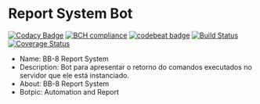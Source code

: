 # Report System Bot

[![Codacy Badge](https://api.codacy.com/project/badge/Grade/fd615a5c376c4271a8443d9c2fe52762)](https://app.codacy.com/app/afonsoaugustoventura/report_system_bot?utm_source=github.com&utm_medium=referral&utm_content=afonsoaugusto/report_system_bot&utm_campaign=Badge_Grade_Dashboard)
[![BCH compliance](https://bettercodehub.com/edge/badge/afonsoaugusto/report_system_bot?branch=master)](https://bettercodehub.com/)
[![codebeat badge](https://codebeat.co/badges/e7be72b2-8eaf-4427-be95-9250af42d7b3)](https://codebeat.co/projects/github-com-afonsoaugusto-report_system_bot-master)
[![Build Status](https://travis-ci.com/afonsoaugusto/report_system_bot.svg?branch=master)](https://travis-ci.com/afonsoaugusto/report_system_bot)
[![Coverage Status](https://coveralls.io/repos/github/afonsoaugusto/report_system_bot/badge.svg?branch=master)](https://coveralls.io/github/afonsoaugusto/report_system_bot?branch=master)

* Name: BB-8 Report System
* Description: Bot para apresentar o retorno do comandos executados no servidor que ele está instanciado.
* About: BB-8 Report System
* Botpic: Automation and Report
